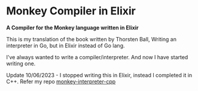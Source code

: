# Monkey Compiler in Elixir

**A Compiler for the Monkey language written in Elixir**

This is my translation of the book written by Thorsten Ball, Writing an interpreter in Go, but in Elixir instead of Go lang.

I've always wanted to write a compiler/interpreter. And now I have started writing one.

Update 10/06/2023 - I stopped writing this in Elixir, instead I completed it in C++. Refer my repo [monkey-interpreter-cpp](https://github.com/rahultumpala/monkey-interpreter-cpp)
